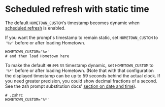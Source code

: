 # Scheduled refresh with static time

The default `HOMETOWN_CUSTOM`'s timestamp becomes dynamic when [scheduled refresh](../scheduled-refresh.md) is enabled.

If you want the prompt's timestamp to remain static, set `HOMETOWN_CUSTOM` to `'%v'` before or after loading Hometown.

```shell:no-line-numbers
HOMETOWN_CUSTOM='%v'
# and then load Hometown here
```

To make the default `HH:MM:SS` timestamp dynamic, set `HOMETOWN_CUSTOM` to `'%*'` before or after loading Hometown. (Note that with that configuration the displayed timestamp can be up to 59 seconds behind the actual clock. If you need greater precision, you could show decimal fractions of a second. See the zsh prompt substitution docs' [section on date and time](https://zsh.sourceforge.io/Doc/Release/Prompt-Expansion.html#Date-and-time)).

```shell
# .zshrc
HOMETOWN_CUSTOM='%*'
```
